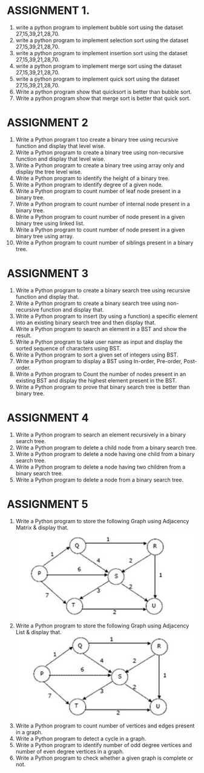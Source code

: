 # ASSIGNMENT 1.   
 
1. write a python program to implement bubble sort using the dataset 27,15,39,21,28,70.
2. write a python program to implement selection sort using the dataset 27,15,39,21,28,70.      
3. write a python program to implement insertion sort using the dataset 27,15,39,21,28,70.
4. write a python program to implement merge sort using the dataset 27,15,39,21,28,70.
5. write a python program to implement quick sort using the dataset 27,15,39,21,28,70.
6. Write a python program show that quicksort is better than bubble sort.
7. Write a python program show that merge sort is better that quick sort.

# ASSIGNMENT 2
1.	Write a Python program t too create a binary tree using recursive function and display that level wise. 
2.	Write a Python program to create a binary tree using non-recursive function and display that level wise. 
3.	Write a Python program to create a binary tree using array only and display the tree level wise. 
4.	Write a Python program to identify the height of a binary tree. 
5.	Write a Python program to identify degree of a given node. 
6.	Write a Python program to count number of leaf node present in a binary tree. 
7.	Write a Python program to count number of internal node present in a binary tree. 
8.	Write a Python program to count number of node present in a given binary tree using linked list. 
9.	Write a Python program to count number of node present in a given binary tree using array. 
10.	Write a Python program to count number of siblings present in a binary tree.  
 
 
# ASSIGNMENT 3
1.	Write a  Python program to create a binary search tree using recursive function and display that. 
2.	Write a Python program to create a binary search tree using non-recursive function and display that. 
3.	Write a Python program to insert (by using a function) a specific element into an existing binary search tree and then display that. 
4.	Write a Python program to search an element in a BST and show the result. 
5.	Write a Python program to take user name as input and display the sorted sequence of characters using BST. 
6.	Write a Python program to sort a given set of integers using BST. 
7.	Write a Python program to display a BST using In-order, Pre-order, Post-order. 
8.	Write a Python program to Count the number of nodes present in an existing BST and display the highest element present in the BST. 
9.	Write a Python program to prove that binary search tree is better than binary tree.  
 
# ASSIGNMENT 4
1.	Write a Python program to search an element recursively in a binary search tree. 
2.	Write a Python program to delete a child node from a binary search tree. 
3.	Write a Python program to delete a node having one child from a binary search tree. 
4.	Write a Python program to delete a node having two children from a binary search tree. 
5.	Write a Python program to delete a node from a binary search tree. 

# ASSIGNMENT  5
1.	Write a Python program to store the following Graph using Adjacency Matrix & display that. 
    ![alt text](image-1.png)
2.	Write a Python program to store the following Graph using Adjacency List & display that. 
        ![alt text](image.png)
3.	Write a Python program to count number of vertices and edges present in a graph. 
4.	Write a Python program to detect a cycle in a graph. 
5.	Write a Python program to identify number of odd degree vertices and number of even degree vertices in a graph. 
6.	Write a Python program to check whether a given graph is complete or not. 
